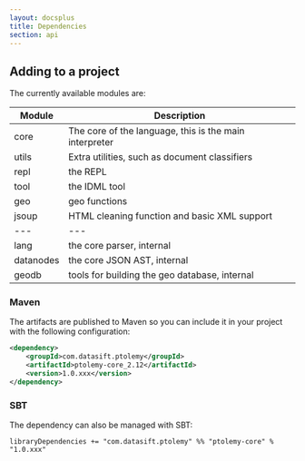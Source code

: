 ```yaml
---
layout: docsplus
title: Dependencies
section: api
---
```


## Adding to a project

The currently available modules are:

Module | Description
--- | ---
core | The core of the language, this is the main interpreter
utils | Extra utilities, such as document classifiers
repl | the REPL
tool | the IDML tool
geo | geo functions
jsoup | HTML cleaning function and basic XML support
--- | ---
lang | the core parser, internal
datanodes | the core JSON AST, internal
geodb | tools for building the geo database, internal


### Maven

The artifacts are published to Maven so you can include it in your project with the following configuration:

```xml
<dependency>
    <groupId>com.datasift.ptolemy</groupId>
    <artifactId>ptolemy-core_2.12</artifactId>
    <version>1.0.xxx</version>
</dependency>
```

### SBT

The dependency can also be managed with SBT:

```
libraryDependencies += "com.datasift.ptolemy" %% "ptolemy-core" % "1.0.xxx"
```
